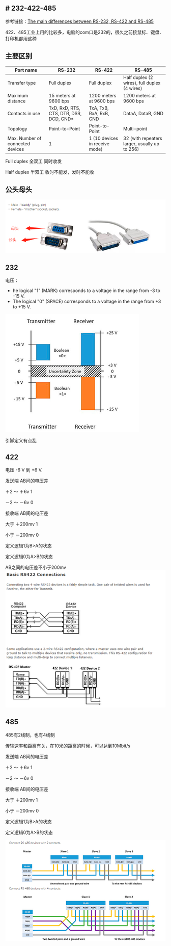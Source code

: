 ## # 232-422-485

参考链接：[The main differences between RS-232, RS-422 and RS-485](https://ipc2u.com/articles/knowledge-base/the-main-differences-between-rs-232-rs-422-and-rs-485/)

422、485工业上用的比较多，电脑的com口是232的，很久之前接鼠标、键盘、打印机都用这种

## 主要区别

| Port name                        | RS-232                                  | RS-422                         | RS-485                                        |
| -------------------------------- | --------------------------------------- | ------------------------------ | --------------------------------------------- |
| Transfer type                    | Full duplex                             | Full duplex                    | Half duplex (2 wires), full duplex (4 wires)  |
| Maximum distance                 | 15 meters at 9600 bps                   | 1200 meters at 9600 bps        | 1200 meters at 9600 bps                       |
| Contacts in use                  | TxD, RxD, RTS, CTS, DTR, DSR, DCD, GND* | TxA, TxB, RxA, RxB, GND        | DataA, DataB, GND                             |
| Topology                         | Point-to-Point                          | Point-to-Point                 | Multi-point                                   |
| Max. Number of connected devices | 1                                       | 1 (10 devices in receive mode) | 32 (with repeaters larger, usually up to 256) |

Full duplex 全双工 同时收发

Half duplex 半双工  收时不能发，发时不能收

## 公头母头

![](Imag/image-20210902155319544.png)

## 232

电压：

- he logical "1" (MARK) corresponds to a voltage in the range from -3 to -15 V.
- The logical "0" (SPACE) corresponds to a voltage in the range from +3 to +15 V.

![image-20210902155211247](Imag/image-20210902155211247.png)

引脚定义有点乱

## 422

电压 -6 V 到 +6 V.

发送端 AB间的电压差

＋2 ～ ＋6v 1

－2 ～ －6v  0

接收端 AB间的电压差

大于 ＋200mv  1

小于 －200mv  0


定义逻辑1为B>A的状态

定义逻辑0为A>B的状态

AB之间的电压差不小于200mv![image-20210902155701355](Imag/image-20210902155701355.png)

## 485

485有2线制，也有4线制

传输速率和距离有关，在10米的距离的时候，可以达到10Mbit/s

发送端 AB间的电压差

＋2 ～ ＋6v 1

－2 ～ －6v 0

接收端 AB间的电压差

大于 ＋200mv 1

小于 －200mv 0

定义逻辑1为B>A的状态

定义逻辑0为A>B的状态

![image-20210902160127157](Imag/image-20210902160127157.png)